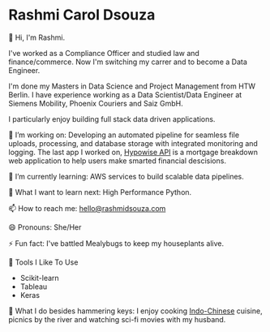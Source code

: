 ﻿# Rashmi Carol Dsouza

👋 Hi, I'm Rashmi.

I've worked as a Compliance Officer and studied law and finance/commerce. Now I'm switching my carrer and to become a Data Engineer.

I'm done my Masters in Data Science and Project Management from HTW Berlin. I have experience working as a Data Scientist/Data Engineer at Siemens Mobility, Phoenix Couriers and Saiz GmbH.

I particularly enjoy building full stack data driven applications.

🔭 I’m working on: Developing an automated pipeline for seamless file uploads, processing, and database storage with integrated monitoring and logging. The last app I worked on, [Hypowise API]([https://github.com/rashmi-carol-dsouza/baklava-or-not-baklava](http://hypowise.de/)) is a mortgage breakdown web application to help users make smarted financial descisions.

🌱 I’m currently learning: AWS services to build scalable data pipelines.

🤔 What I want to learn next: High Performance Python.

📫 How to reach me: hello@rashmidsouza.com

😄 Pronouns: She/Her

⚡ Fun fact: I've battled Mealybugs to keep my houseplants alive.

🔧 Tools I Like To Use

* Scikit-learn
* Tableau
* Keras



👻 What I do besides hammering keys: I enjoy cooking [Indo-Chinese](https://en.wikipedia.org/wiki/Manchurian_(dish)) cuisine, picnics by the river and watching sci-fi movies with my husband.
